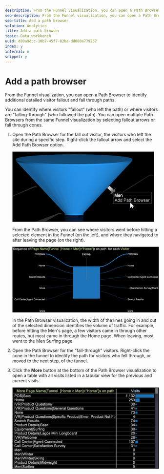 ```yaml
---
description: From the Funnel visualization, you can open a Path Browser to identify additional detailed visitor fallout and fall through paths.
seo-description: From the Funnel visualization, you can open a Path Browser to identify additional detailed visitor fallout and fall through paths.
seo-title: Add a path browser
solution: Analytics
title: Add a path browser
topic: Data workbench
uuid: d89a9dcc-10b7-45f7-82ba-dd080a779257
index: y
internal: n
snippet: y
---
```


# Add a path browser

From the Funnel visualization, you can open a Path Browser to identify additional detailed visitor fallout and fall through paths.

<a id="section_874AAAA89CB440EA9EABC514E987B613"></a>

You can identify where visitors "fallout" (who left the path) or where visitors are "falling-through" (who followed the path). You can open multiple Path Browsers from the same Funnel visualization by selecting fallout arrows or fall through cones.

1. Open the Path Browser for the fall out visitor, the visitors who left the site during a specific step. Right-click the fallout arrow and select the Add Path Browser option.

   ![](assets/funnel_path_browser_1.png)

   From the Path Browser, you can see where visitors went before hitting a selected element in the Funnel (on the left), and where they navigated to after leaving the page (on the right).

   ![](assets/funnel_path_browser_2.png)

   In the Path Browser visualization, the width of the lines going in and out of the selected dimension identifies the volume of traffic. For example, before hitting the Men's page, a few visitors came in through other routes, but most came in through the Home page. When leaving, most went to the Men Surfing page. 

1. Open the Path Browser for the "fall-through" visitors. Right-click the cone in the funnel to identify the path for visitors who fell through, or moved to the next step, of the funnel. 
1. Click the **More** button at the bottom of the Path Browser visualization to open a table with all visits listed in a tabular view for the previous and current visits.

   ![](assets/path_browser_more.png)


